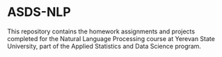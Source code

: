 # ASDS-NLP
This repository contains the homework assignments and projects completed for the Natural Language Processing course at Yerevan State University, part of the Applied Statistics and Data Science program.
